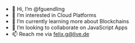 - 👋 Hi, I’m @fguendling
- 👀 I’m interested in Cloud Platforms
- 🌱 I’m currently learning more about Blockchains
- 💞️ I’m looking to collaborate on JavaScript Apps
- 📫 Reach me via felix.g@live.de 

<!---
fguendling/fguendling is a ✨ special ✨ repository because its `README.md` (this file) appears on your GitHub profile.
You can click the Preview link to take a look at your changes.
--->
